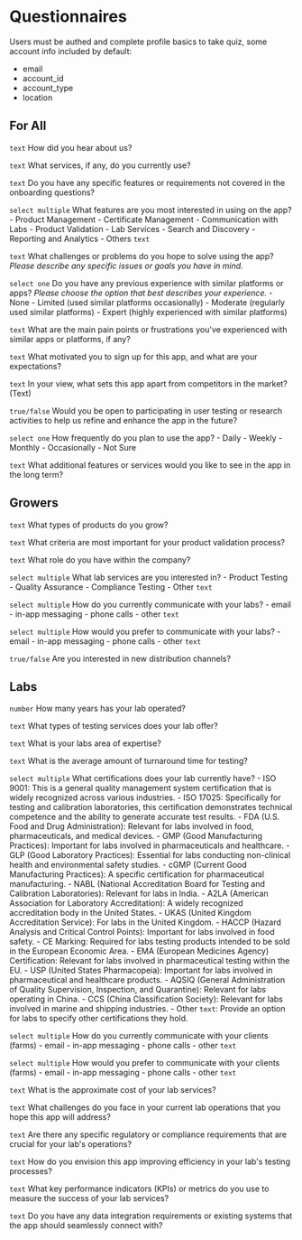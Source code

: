 # Questionnaires

Users must be authed and complete profile basics to take quiz, some account info included by default:
- email
- account_id
- account_type
- location


## For All
`text`              How did you hear about us? 

`text`              What services, if any, do you currently use? 

`text`              Do you have any specific features or requirements not covered in the onboarding questions?

`select multiple`   What features are you most interested in using on the app? 
    - Product Management
    - Certificate Management
    - Communication with Labs
    - Product Validation
    - Lab Services
    - Search and Discovery
    - Reporting and Analytics
    - Others `text`

`text`              What challenges or problems do you hope to solve using the app? *Please describe any specific issues or goals you have in mind.*

`select one`        Do you have any previous experience with similar platforms or apps? *Please choose the option that best describes your experience.*
    - None
    - Limited (used similar platforms occasionally)
    - Moderate (regularly used similar platforms)
    - Expert (highly experienced with similar platforms)


`text`              What are the main pain points or frustrations you've experienced with similar apps or platforms, if any?

`text`              What motivated you to sign up for this app, and what are your expectations? 

`text`              In your view, what sets this app apart from competitors in the market? (Text)

`true/false`        Would you be open to participating in user testing or research activities to help us refine and enhance the app in the future? 

`select one`        How frequently do you plan to use the app?
    - Daily
    - Weekly
    - Monthly
    - Occasionally
    - Not Sure

`text`              What additional features or services would you like to see in the app in the long term?




## Growers
`text`              What types of products do you grow?

`text`              What criteria are most important for your product validation process?

`text`              What role do you have within the company?

`select multiple`   What lab services are you interested in?
    - Product Testing
    - Quality Assurance
    - Compliance Testing
    - Other `text`

`select multiple`   How do you currently communicate with your labs?
    - email
    - in-app messaging
    - phone calls
    - other `text`

`select multiple`   How would you prefer to communicate with your labs?
    - email
    - in-app messaging
    - phone calls
    - other `text`

`true/false`        Are you interested in new distribution channels?



## Labs
`number`            How many years has your lab operated?

`text`              What types of testing services does your lab offer?

`text`              What is your labs area of expertise?

`text`              What is the average amount of turnaround time for testing?

`select multiple`   What certifications does your lab currently have?
    - ISO 9001: This is a general quality management system certification that is widely recognized across various industries.
    - ISO 17025: Specifically for testing and calibration laboratories, this certification demonstrates technical competence and the ability to generate accurate test results.
    - FDA (U.S. Food and Drug Administration): Relevant for labs involved in food, pharmaceuticals, and medical devices.
    - GMP (Good Manufacturing Practices): Important for labs involved in pharmaceuticals and healthcare.
    - GLP (Good Laboratory Practices): Essential for labs conducting non-clinical health and environmental safety studies.
    - cGMP (Current Good Manufacturing Practices): A specific certification for pharmaceutical manufacturing.
    - NABL (National Accreditation Board for Testing and Calibration Laboratories): Relevant for labs in India.
    - A2LA (American Association for Laboratory Accreditation): A widely recognized accreditation body in the United States.
    - UKAS (United Kingdom Accreditation Service): For labs in the United Kingdom.
    - HACCP (Hazard Analysis and Critical Control Points): Important for labs involved in food safety.
    - CE Marking: Required for labs testing products intended to be sold in the European Economic Area.
    - EMA (European Medicines Agency) Certification: Relevant for labs involved in pharmaceutical testing within the EU.
    - USP (United States Pharmacopeia): Important for labs involved in pharmaceutical and healthcare products.
    - AQSIQ (General Administration of Quality Supervision, Inspection, and Quarantine): Relevant for labs operating in China.
    - CCS (China Classification Society): Relevant for labs involved in marine and shipping industries.
    - Other `text`: Provide an option for labs to specify other certifications they hold.

`select multiple`   How do you currently communicate with your clients (farms)
    - email
    - in-app messaging
    - phone calls
    - other `text`

`select multiple`   How would you prefer to communicate with your clients (farms)
    - email
    - in-app messaging
    - phone calls
    - other `text`

`text`              What is the approximate cost of your lab services?
 
`text`              What challenges do you face in your current lab operations that you hope this app will address?

`text`              Are there any specific regulatory or compliance requirements that are crucial for your lab's operations?

`text`              How do you envision this app improving efficiency in your lab's testing processes?

`text`              What key performance indicators (KPIs) or metrics do you use to measure the success of your lab services?

`text`              Do you have any data integration requirements or existing systems that the app should seamlessly connect with?
